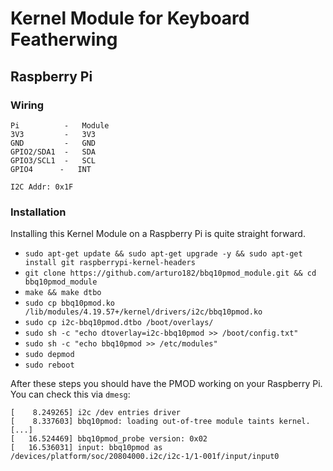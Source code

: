 # Kernel Module for Keyboard Featherwing
## Raspberry Pi

### Wiring

```
Pi          -   Module
3V3         -   3V3
GND         -   GND
GPIO2/SDA1  -   SDA
GPIO3/SCL1  -   SCL
GPIO4      -   INT

I2C Addr: 0x1F
```

### Installation

Installing this Kernel Module on a Raspberry Pi is quite straight forward.

* `sudo apt-get update && sudo apt-get upgrade -y && sudo apt-get install git raspberrypi-kernel-headers`
* `git clone https://github.com/arturo182/bbq10pmod_module.git && cd bbq10pmod_module`
* `make && make dtbo`
* `sudo cp bbq10pmod.ko /lib/modules/4.19.57+/kernel/drivers/i2c/bbq10pmod.ko`
* `sudo cp i2c-bbq10pmod.dtbo /boot/overlays/`
* `sudo sh -c "echo dtoverlay=i2c-bbq10pmod >> /boot/config.txt"`
* `sudo sh -c "echo bbq10pmod >> /etc/modules"`
* `sudo depmod`
* `sudo reboot`

After these steps you should have the PMOD working on your Raspberry Pi. You can check this via `dmesg`:
```
[    8.249265] i2c /dev entries driver
[    8.337603] bbq10pmod: loading out-of-tree module taints kernel.
[...]
[   16.524469] bbq10pmod_probe version: 0x02
[   16.536031] input: bbq10pmod as /devices/platform/soc/20804000.i2c/i2c-1/1-001f/input/input0
```
